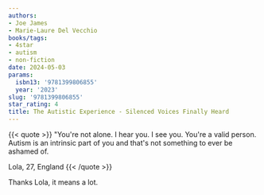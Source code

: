 ```yaml
---
authors:
- Joe James
- Marie-Laure Del Vecchio
books/tags:
- 4star
- autism
- non-fiction
date: 2024-05-03
params:
  isbn13: '9781399806855'
  year: '2023'
slug: '9781399806855'
star_rating: 4
title: The Autistic Experience - Silenced Voices Finally Heard
---
```


{{< quote >}}
"You're not alone. I hear you. I see you. You're a valid person. Autism is an intrinsic part of you and that's not something to ever be ashamed of.

Lola, 27, England
{{< /quote >}}

Thanks Lola, it means a lot.

<!--more-->